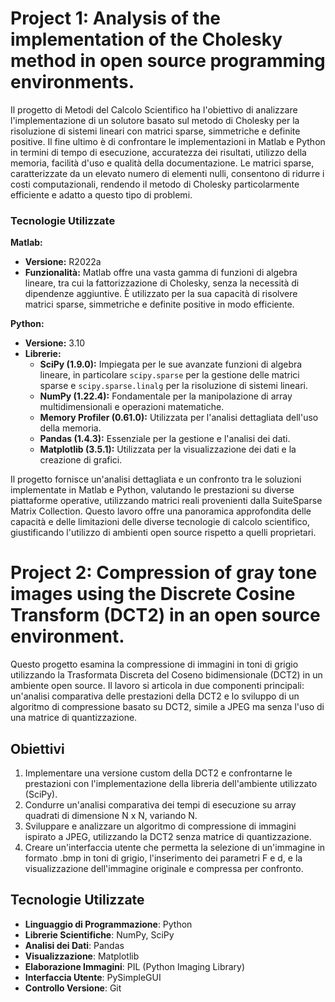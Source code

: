 # Project 1: Analysis of the implementation of the Cholesky method in open source programming environments.

Il progetto di Metodi del Calcolo Scientifico ha l'obiettivo di analizzare l'implementazione di un solutore basato sul metodo di Cholesky per la risoluzione di sistemi lineari con matrici sparse, simmetriche e definite positive. Il fine ultimo è di confrontare le implementazioni in Matlab e Python in termini di tempo di esecuzione, accuratezza dei risultati, utilizzo della memoria, facilità d'uso e qualità della documentazione. Le matrici sparse, caratterizzate da un elevato numero di elementi nulli, consentono di ridurre i costi computazionali, rendendo il metodo di Cholesky particolarmente efficiente e adatto a questo tipo di problemi.

### Tecnologie Utilizzate

**Matlab:**
- **Versione:** R2022a
- **Funzionalità:** Matlab offre una vasta gamma di funzioni di algebra lineare, tra cui la fattorizzazione di Cholesky, senza la necessità di dipendenze aggiuntive. È utilizzato per la sua capacità di risolvere matrici sparse, simmetriche e definite positive in modo efficiente.

**Python:**
- **Versione:** 3.10
- **Librerie:**
  - **SciPy (1.9.0):** Impiegata per le sue avanzate funzioni di algebra lineare, in particolare `scipy.sparse` per la gestione delle matrici sparse e `scipy.sparse.linalg` per la risoluzione di sistemi lineari.
  - **NumPy (1.22.4):** Fondamentale per la manipolazione di array multidimensionali e operazioni matematiche.
  - **Memory Profiler (0.61.0):** Utilizzata per l'analisi dettagliata dell'uso della memoria.
  - **Pandas (1.4.3):** Essenziale per la gestione e l'analisi dei dati.
  - **Matplotlib (3.5.1):** Utilizzata per la visualizzazione dei dati e la creazione di grafici.

Il progetto fornisce un'analisi dettagliata e un confronto tra le soluzioni implementate in Matlab e Python, valutando le prestazioni su diverse piattaforme operative, utilizzando matrici reali provenienti dalla SuiteSparse Matrix Collection. Questo lavoro offre una panoramica approfondita delle capacità e delle limitazioni delle diverse tecnologie di calcolo scientifico, giustificando l'utilizzo di ambienti open source rispetto a quelli proprietari.

# Project 2: Compression of gray tone images using the Discrete Cosine Transform (DCT2) in an open source environment.

Questo progetto esamina la compressione di immagini in toni di grigio utilizzando la Trasformata Discreta del Coseno bidimensionale (DCT2) in un ambiente open source. Il lavoro si articola in due componenti principali: un'analisi comparativa delle prestazioni della DCT2 e lo sviluppo di un algoritmo di compressione basato su DCT2, simile a JPEG ma senza l'uso di una matrice di quantizzazione.

## Obiettivi
1. Implementare una versione custom della DCT2 e confrontarne le prestazioni con l'implementazione della libreria dell'ambiente utilizzato (SciPy).
2. Condurre un'analisi comparativa dei tempi di esecuzione su array quadrati di dimensione N x N, variando N.
3. Sviluppare e analizzare un algoritmo di compressione di immagini ispirato a JPEG, utilizzando la DCT2 senza matrice di quantizzazione.
4. Creare un'interfaccia utente che permetta la selezione di un'immagine in formato .bmp in toni di grigio, l'inserimento dei parametri F e d, e la visualizzazione dell'immagine originale e compressa per confronto.

## Tecnologie Utilizzate
- **Linguaggio di Programmazione**: Python
- **Librerie Scientifiche**: NumPy, SciPy
- **Analisi dei Dati**: Pandas
- **Visualizzazione**: Matplotlib
- **Elaborazione Immagini**: PIL (Python Imaging Library)
- **Interfaccia Utente**: PySimpleGUI
- **Controllo Versione**: Git



